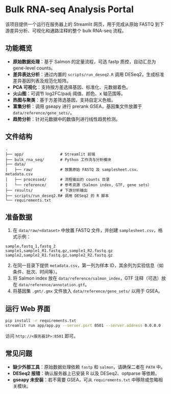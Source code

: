 # Bulk RNA-seq Analysis Portal

该项目提供一个运行在服务器上的 Streamlit 网页，用于完成从原始 FASTQ 到下游差异分析、可视化和通路注释的整个 bulk RNA-seq 流程。

## 功能概览

- **原始数据处理**：基于 Salmon 的定量流程，可选 fastp 质控，自动汇总为 gene-level counts。
- **差异表达分析**：通过内置的 `scripts/run_deseq2.R` 调用 DESeq2，生成标准差异基因列表及规范化矩阵。
- **PCA 可视化**：支持按方差选择基因、标准化、元数据着色。
- **火山图**：可调节 log2FC/padj 阈值、颜色、x 轴范围等。
- **热图与聚类**：基于方差筛选基因，支持自定义色板。
- **富集分析**：调用 gseapy 进行 prerank GSEA，基因集文件放置于 `data/reference/gene_sets/`。
- **趋势分析**：针对元数据中的数值列进行线性趋势检测。

## 文件结构

```
.
├── app/                # Streamlit 前端
├── bulk_rna_seq/       # Python 工作流与分析模块
├── data/
│   ├── raw/            # 放置原始 FASTQ 及 samplesheet.csv、metadata.csv
│   ├── processed/      # 流程输出的 counts 目录
│   └── reference/      # 参考资源（Salmon index, GTF, gene sets）
├── results/            # 下游分析输出
├── scripts/run_deseq2.R# 调用 DESeq2 的 R 脚本
└── requirements.txt
```

## 准备数据

1. 在 `data/raw/<dataset>` 中放置 FASTQ 文件，并创建 `samplesheet.csv`，格式示例：

```csv
sample,fastq_1,fastq_2
sample1,sample1_R1.fastq.gz,sample1_R2.fastq.gz
sample2,sample2_R1.fastq.gz,sample2_R2.fastq.gz
```

2. 在同一目录下提供 `metadata.csv`，第一列为样本 ID，其余列为实验信息（如条件、批次、时间等）。
3. 将 Salmon index 放在 `data/reference/salmon_index`，GTF 注释（可选）放在 `data/reference/annotation.gtf`。
4. 将基因集 `.gmt/.gmx` 文件放入 `data/reference/gene_sets/` 以用于 GSEA。

## 运行 Web 界面

```bash
pip install -r requirements.txt
streamlit run app/app.py --server.port 8501 --server.address 0.0.0.0
```

访问 `http://<服务器IP>:8501` 即可。

## 常见问题

- **缺少外部工具**：原始数据处理依赖 `fastp` 和 `salmon`，请确保二者在 `PATH` 中。
- **DESeq2 报错**：确认服务器上已安装 R 以及 DESeq2、optparse 等依赖。
- **gseapy 未安装**：若不需要 GSEA，可从 `requirements.txt` 中移除或忽略相关模块。
